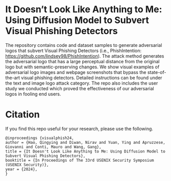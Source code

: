 # It Doesn’t Look Like Anything to Me: Using Diffusion Model to Subvert Visual Phishing Detectors
The repository contains code and dataset samples to generate adversarial logos that subvert Visual Phishing Detectors (i.e., PhishIntention: https://github.com/lindsey98/PhishIntention). The attack method generates the adversarial logo that has a large perceptual distance from the original logo but with semantic-preserving changes. We show visual examples of adversarial logo images and webpage screenshots that bypass the state-of-the-art visual phishing detectors. Detailed instructions can be found under the text and image logo attack category. The repo also includes the user study we conducted which proved the effectiveness of our adversarial logos in fooling end users. 

# Citation
If you find this repo useful for your research, please use the following.
```
@inproceedings {visualphish24,
author = {Hao, Qingying and Diwan, Nirav and Yuan, Ying and Apruzzese, Giovanni and Conti, Mauro and Wang, Gang},
title = {It Doesn't Look Like Anything to Me: Using Diffusion Model to Subvert Visual Phishing Detectors},
booktitle = {In Proceedings of The 33rd USENIX Security Symposium (USENIX Security)},
year = {2024},
}
```
